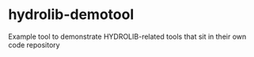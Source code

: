 # hydrolib-demotool
Example tool to demonstrate HYDROLIB-related tools that sit in their own code repository
